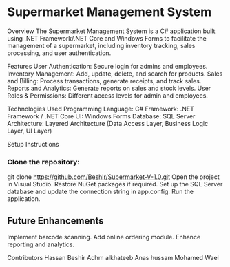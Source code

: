 # Supermarket Management System
Overview
The Supermarket Management System is a C# application built using .NET Framework/.NET Core and Windows Forms to facilitate the management of a supermarket, including inventory tracking, sales processing, and user authentication.

Features
User Authentication: Secure login for admins and employees.
Inventory Management: Add, update, delete, and search for products.
Sales and Billing: Process transactions, generate receipts, and track sales.
Reports and Analytics: Generate reports on sales and stock levels.
User Roles & Permissions: Different access levels for admin and employees.

Technologies Used
Programming Language: C#
Framework: .NET Framework / .NET Core
UI: Windows Forms
Database: SQL Server
Architecture: Layered Architecture (Data Access Layer, Business Logic Layer, UI Layer)

Setup Instructions
### Clone the repository:
git clone https://github.com/Beshlr/Supermarket-V-1.0.git
Open the project in Visual Studio.
Restore NuGet packages if required.
Set up the SQL Server database and update the connection string in app.config.
Run the application.

## Future Enhancements
Implement barcode scanning.
Add online ordering module.
Enhance reporting and analytics.

Contributors
Hassan Beshir
Adhm alkhateeb
Anas hussam
Mohamed Wael
